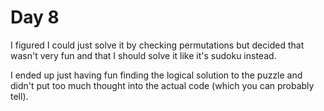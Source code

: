 # Day 8

I figured I could just solve it by checking permutations but decided that
wasn't very fun and that I should solve it like it's sudoku instead.

I ended up just having fun finding the logical solution to the puzzle and
didn't put too much thought into the actual code (which you can probably
tell).
